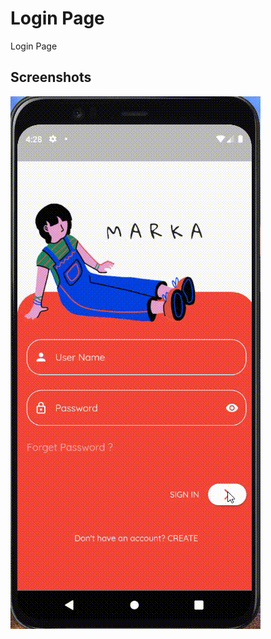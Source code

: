 # Login Page

Login Page

## Screenshots

![App Ui](https://github.com/yarensaatoglu/flutter-login-page/blob/main/gif/appGif.gif)

